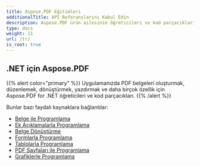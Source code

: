 ```yaml
---
title: Aspose.PDF Eğitimleri
additionalTitle: API Referanslarını Kabul Edin
description: Aspose.PDF ürün ailesinin öğreticileri ve kod parçacıkları. Aspose.PDF kullanımına ilişkin temel ve ileri düzey eğitimleri içerir.
type: docs
weight: 11
url: /tr/
is_root: true
---
```


## .NET için Aspose.PDF
{{% alert color="primary" %}}
Uygulamanızda PDF belgeleri oluşturmak, düzenlemek, dönüştürmek, yazdırmak ve daha birçok özellik için Aspose.PDF for .NET öğreticileri ve kod parçacıkları. 
{{% /alert %}}

Bunlar bazı faydalı kaynaklara bağlantılar:
- [Belge ile Programlama](./net/programming-with-document/)
- [Ek Açıklamalarla Programlama](./net/annotations/)  
- [Belge Dönüştürme](./net/document-conversion/)
- [Formlarla Programlama](./net/programming-with-forms/)
- [Tablolarla Programlama](./net/programming-with-tables/) 
- [PDF Sayfaları ile Programlama](./net/programming-with-pdf-pages/)
- [Grafiklerle Programlama](./net/programming-with-graphs/)
 

